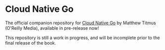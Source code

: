 # Cloud Native Go

The official companion repository for [Cloud Native Go](https://learning.oreilly.com/library/view/cloud-native-go/9781492076322/) by Matthew Titmus (O'Reilly Media), available in pre-release now!

This repository is still a work in progress, and will be incomplete prior to the final release of the book.
